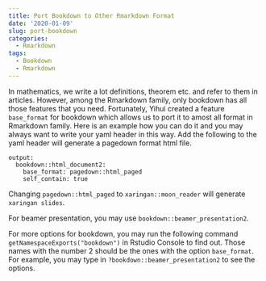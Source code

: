 ```yaml
---
title: Port Bookdown to Other Rmarkdown Format
date: '2020-01-09'
slug: port-bookdown
categories:
  - Rmarkdown
tags:
  - Bookdown
  - Rmarkdown
---
```


In mathematics, we write a lot definitions, theorem etc. and refer to them in articles. However, among the Rmarkdown family, only bookdown has all those features that you need. Fortunately, Yihui created a feature `base_format` for bookdown which allows us to port it to amost all format in Rmarkdown family. Here is an example how you can do it and you may always want to write your yaml header in this way.
Add the following to the yaml header will generate a pagedown format html file.
```
output:
  bookdown::html_document2:
    base_format: pagedown::html_paged
    self_contain: true
```

Changing `pagedown::html_paged` to `xaringan::moon_reader` will generate `xaringan slides`.

For beamer presentation, you may use `bookdown::beamer_presentation2`.

For more options for bookdown, you may run the following command `getNamespaceExports("bookdown")` in Rstudio Console to find out. Those names with the number 2 should be the ones with the option `base_format`. For example, you may type in `?bookdown::beamer_presentation2` to see the options.